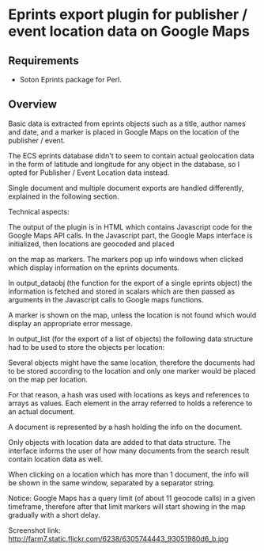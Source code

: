# Eprints export plugin for publisher / event location data on Google Maps


Requirements
-
* Soton Eprints package for Perl.



Overview
-


Basic data is extracted from eprints objects such as a title, author names and date, and a marker is placed in Google Maps on the location of the publisher / event.

The ECS eprints database didn't to seem to contain actual geolocation data in the form of latitude and longitude for any object in the database, so I opted for Publisher / Event Location data instead.

Single document and multiple document exports are handled differently, explained in the following section.



Technical aspects:


The output of the plugin is in HTML which contains Javascript code for the Google Maps API calls. In the Javascript part, the Google Maps interface is initialized, then locations are geocoded and placed

on the map as markers. The markers pop up info windows when clicked which display information on the eprints documents.



In output_dataobj (the function for the export of a single eprints object) the information is fetched and stored in scalars which are then passed as arguments in the Javascript calls to Google maps functions.

A marker is shown on the map, unless the location is not found which would display an appropriate error message.



In output_list (for the export of a list of objects) the following data structure had to be used to store the objects per location:

Several objects might have the same location, therefore the documents had to be stored according to the location and only one marker would be placed on the map per location.

For that reason, a hash was used with locations as keys and references to arrays as values. Each element in the array referred to holds a reference to an actual document.

A document is represented by a hash holding the info on the document.

Only objects with location data are added to that data structure. The interface informs the user of how many documents from the search result contain location data as well.

When clicking on a location which has more than 1 document, the info will be shown in the same window, separated by a separator string.



Notice: Google Maps has a query limit (of about 11 geocode calls) in a given timeframe, therefore after that limit markers will start showing in the map gradually with a short delay.



Screenshot link: http://farm7.static.flickr.com/6238/6305744443_93051980d6_b.jpg

